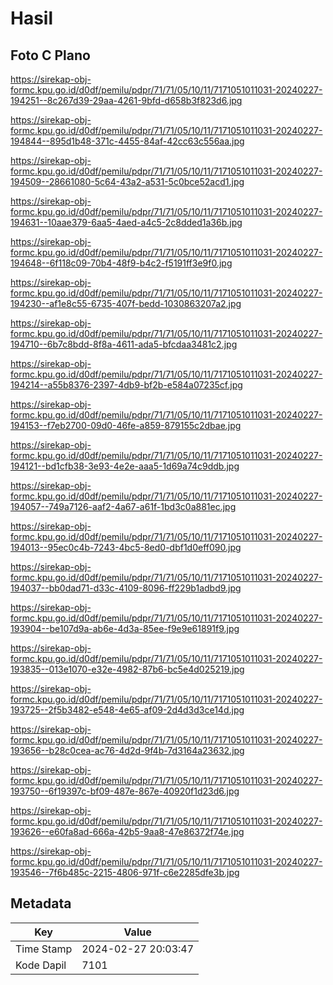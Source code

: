 # Hasil

## Foto C Plano

https://sirekap-obj-formc.kpu.go.id/d0df/pemilu/pdpr/71/71/05/10/11/7171051011031-20240227-194251--8c267d39-29aa-4261-9bfd-d658b3f823d6.jpg

https://sirekap-obj-formc.kpu.go.id/d0df/pemilu/pdpr/71/71/05/10/11/7171051011031-20240227-194844--895d1b48-371c-4455-84af-42cc63c556aa.jpg

https://sirekap-obj-formc.kpu.go.id/d0df/pemilu/pdpr/71/71/05/10/11/7171051011031-20240227-194509--28661080-5c64-43a2-a531-5c0bce52acd1.jpg

https://sirekap-obj-formc.kpu.go.id/d0df/pemilu/pdpr/71/71/05/10/11/7171051011031-20240227-194631--10aae379-6aa5-4aed-a4c5-2c8dded1a36b.jpg

https://sirekap-obj-formc.kpu.go.id/d0df/pemilu/pdpr/71/71/05/10/11/7171051011031-20240227-194648--6f118c09-70b4-48f9-b4c2-f5191ff3e9f0.jpg

https://sirekap-obj-formc.kpu.go.id/d0df/pemilu/pdpr/71/71/05/10/11/7171051011031-20240227-194230--af1e8c55-6735-407f-bedd-1030863207a2.jpg

https://sirekap-obj-formc.kpu.go.id/d0df/pemilu/pdpr/71/71/05/10/11/7171051011031-20240227-194710--6b7c8bdd-8f8a-4611-ada5-bfcdaa3481c2.jpg

https://sirekap-obj-formc.kpu.go.id/d0df/pemilu/pdpr/71/71/05/10/11/7171051011031-20240227-194214--a55b8376-2397-4db9-bf2b-e584a07235cf.jpg

https://sirekap-obj-formc.kpu.go.id/d0df/pemilu/pdpr/71/71/05/10/11/7171051011031-20240227-194153--f7eb2700-09d0-46fe-a859-879155c2dbae.jpg

https://sirekap-obj-formc.kpu.go.id/d0df/pemilu/pdpr/71/71/05/10/11/7171051011031-20240227-194121--bd1cfb38-3e93-4e2e-aaa5-1d69a74c9ddb.jpg

https://sirekap-obj-formc.kpu.go.id/d0df/pemilu/pdpr/71/71/05/10/11/7171051011031-20240227-194057--749a7126-aaf2-4a67-a61f-1bd3c0a881ec.jpg

https://sirekap-obj-formc.kpu.go.id/d0df/pemilu/pdpr/71/71/05/10/11/7171051011031-20240227-194013--95ec0c4b-7243-4bc5-8ed0-dbf1d0eff090.jpg

https://sirekap-obj-formc.kpu.go.id/d0df/pemilu/pdpr/71/71/05/10/11/7171051011031-20240227-194037--bb0dad71-d33c-4109-8096-ff229b1adbd9.jpg

https://sirekap-obj-formc.kpu.go.id/d0df/pemilu/pdpr/71/71/05/10/11/7171051011031-20240227-193904--be107d9a-ab6e-4d3a-85ee-f9e9e61891f9.jpg

https://sirekap-obj-formc.kpu.go.id/d0df/pemilu/pdpr/71/71/05/10/11/7171051011031-20240227-193835--013e1070-e32e-4982-87b6-bc5e4d025219.jpg

https://sirekap-obj-formc.kpu.go.id/d0df/pemilu/pdpr/71/71/05/10/11/7171051011031-20240227-193725--2f5b3482-e548-4e65-af09-2d4d3d3ce14d.jpg

https://sirekap-obj-formc.kpu.go.id/d0df/pemilu/pdpr/71/71/05/10/11/7171051011031-20240227-193656--b28c0cea-ac76-4d2d-9f4b-7d3164a23632.jpg

https://sirekap-obj-formc.kpu.go.id/d0df/pemilu/pdpr/71/71/05/10/11/7171051011031-20240227-193750--6f19397c-bf09-487e-867e-40920f1d23d6.jpg

https://sirekap-obj-formc.kpu.go.id/d0df/pemilu/pdpr/71/71/05/10/11/7171051011031-20240227-193626--e60fa8ad-666a-42b5-9aa8-47e86372f74e.jpg

https://sirekap-obj-formc.kpu.go.id/d0df/pemilu/pdpr/71/71/05/10/11/7171051011031-20240227-193546--7f6b485c-2215-4806-971f-c6e2285dfe3b.jpg


## Metadata

| Key        | Value               |
| ---------- | ------------------- |
| Time Stamp | 2024-02-27 20:03:47 |
| Kode Dapil | 7101                |



